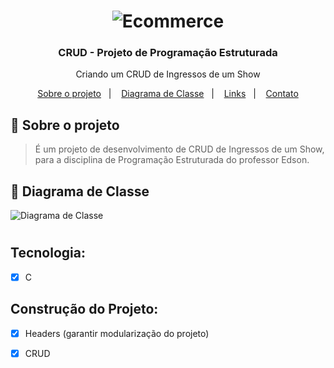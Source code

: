 <h1 align="center">
    <img alt="Ecommerce" src="https://github.com/AugustoEstevaoMonte/Teste/blob/main/images/src/external-content.duckduckgo.com.png" />
</h1>

<h3 align="center">
  CRUD - Projeto de Programação Estruturada 
</h3>

<p align="center">Criando um CRUD de Ingressos de um Show </p>


<p align="center">
  <a href="#-sobre">Sobre o projeto</a>&nbsp;&nbsp;&nbsp;|&nbsp;&nbsp;&nbsp;
  <a href="#-diagrama">Diagrama de Classe</a>&nbsp;&nbsp;&nbsp;|&nbsp;&nbsp;&nbsp;
  <a href="#-links">Links</a>&nbsp;&nbsp;&nbsp;|&nbsp;&nbsp;&nbsp;
  <a href="#-contato">Contato</a>
</p>

## :page_with_curl: Sobre o projeto <a name="-sobre"/></a>

> É um projeto de desenvolvimento de CRUD de Ingressos de um Show, para a disciplina de Programação Estruturada do professor Edson. 


## :page_with_curl: Diagrama de Classe <a name="-diagrama"/></a>
<img alt="Diagrama de Classe" src="https://github.com/AugustoEstevaoMonte/Teste/blob/main/images/src/Copy%20of%20Untitled%20Diagram.png" />
<h1 align="center">
   
</h1>

## Tecnologia:
- [x] C <br>

## Construção do Projeto:
- [x] Headers (garantir modularização do projeto)<br>
- [x] CRUD <br>



